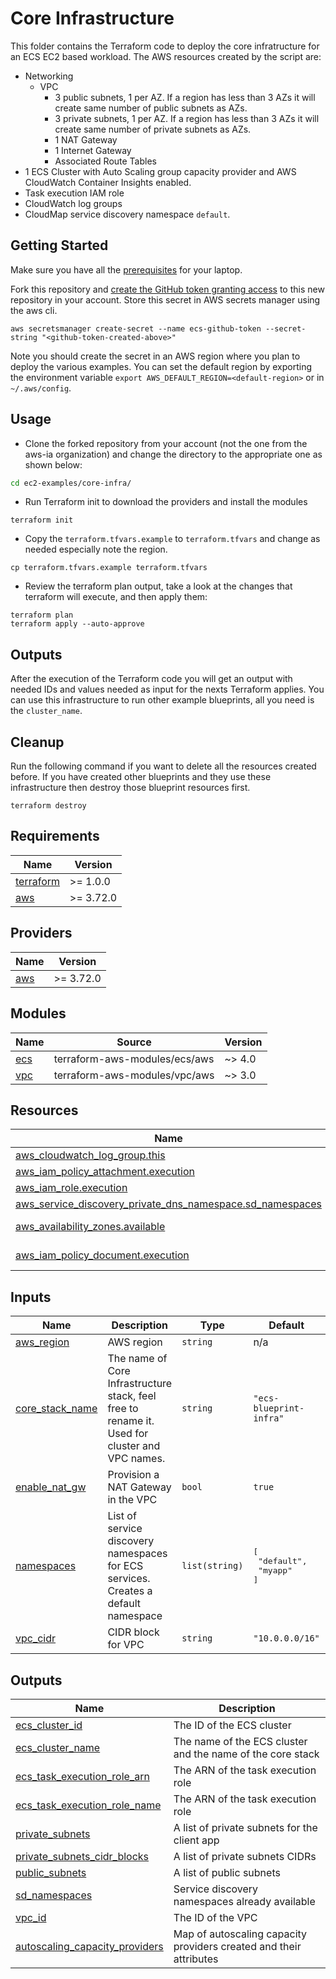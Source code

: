 # Core Infrastructure
This folder contains the Terraform code to deploy the core infratructure for an ECS EC2 based workload. The AWS resources created by the script are:
* Networking
  * VPC
    * 3 public subnets, 1 per AZ. If a region has less than 3 AZs it will create same number of public subnets as AZs.
    * 3 private subnets, 1 per AZ. If a region has less than 3 AZs it will create same number of private subnets as AZs.
    * 1 NAT Gateway
    * 1 Internet Gateway
    * Associated Route Tables
* 1 ECS Cluster with Auto Scaling group capacity provider and AWS CloudWatch Container Insights enabled.
* Task execution IAM role
* CloudWatch log groups
* CloudMap service discovery namespace `default`.

## Getting Started
Make sure you have all the [prerequisites](../../README.md) for your laptop.

Fork this repository and [create the GitHub token granting access](https://docs.github.com/en/github/authenticating-to-github/creating-a-personal-access-token) to this new repository in your account. Store this secret in AWS secrets manager using the aws cli.
```shell
aws secretsmanager create-secret --name ecs-github-token --secret-string "<github-token-created-above>"
```
Note you should create the secret in an AWS region where you plan to deploy the various examples. You can set the default region by exporting the environment variable `export AWS_DEFAULT_REGION=<default-region>` or in `~/.aws/config`.

## Usage
* Clone the forked repository from your account (not the one from the aws-ia organization) and change the directory to the appropriate one as shown below:
```bash
cd ec2-examples/core-infra/
```
* Run Terraform init to download the providers and install the modules
```shell
terraform init
```
* Copy the `terraform.tfvars.example` to `terraform.tfvars` and change as needed especially note the region.
```shell
cp terraform.tfvars.example terraform.tfvars
```
* Review the terraform plan output, take a look at the changes that terraform will execute, and then apply them:
```shell
terraform plan
terraform apply --auto-approve
```
## Outputs
After the execution of the Terraform code you will get an output with needed IDs and values needed as input for the nexts Terraform applies. You can use this infrastructure to run other example blueprints, all you need is the `cluster_name`.

## Cleanup
Run the following command if you want to delete all the resources created before. If you have created other blueprints and they use these infrastructure then destroy those blueprint resources first.
```shell
terraform destroy
```


<!-- BEGINNING OF PRE-COMMIT-TERRAFORM DOCS HOOK -->
## Requirements

| Name | Version |
|------|---------|
| <a name="requirement_terraform"></a> [terraform](#requirement\_terraform) | >= 1.0.0 |
| <a name="requirement_aws"></a> [aws](#requirement\_aws) | >= 3.72.0 |

## Providers

| Name | Version |
|------|---------|
| <a name="provider_aws"></a> [aws](#provider\_aws) | >= 3.72.0 |

## Modules

| Name | Source | Version |
|------|--------|---------|
| <a name="module_ecs"></a> [ecs](#module\_ecs) | terraform-aws-modules/ecs/aws | ~> 4.0 |
| <a name="module_vpc"></a> [vpc](#module\_vpc) | terraform-aws-modules/vpc/aws | ~> 3.0 |

## Resources

| Name | Type |
|------|------|
| [aws_cloudwatch_log_group.this](https://registry.terraform.io/providers/hashicorp/aws/latest/docs/resources/cloudwatch_log_group) | resource |
| [aws_iam_policy_attachment.execution](https://registry.terraform.io/providers/hashicorp/aws/latest/docs/resources/iam_policy_attachment) | resource |
| [aws_iam_role.execution](https://registry.terraform.io/providers/hashicorp/aws/latest/docs/resources/iam_role) | resource |
| [aws_service_discovery_private_dns_namespace.sd_namespaces](https://registry.terraform.io/providers/hashicorp/aws/latest/docs/resources/service_discovery_private_dns_namespace) | resource |
| [aws_availability_zones.available](https://registry.terraform.io/providers/hashicorp/aws/latest/docs/data-sources/availability_zones) | data source |
| [aws_iam_policy_document.execution](https://registry.terraform.io/providers/hashicorp/aws/latest/docs/data-sources/iam_policy_document) | data source |

## Inputs

| Name | Description | Type | Default | Required |
|------|-------------|------|---------|:--------:|
| <a name="input_aws_region"></a> [aws\_region](#input\_aws\_region) | AWS region | `string` | n/a | yes |
| <a name="input_core_stack_name"></a> [core\_stack\_name](#input\_core\_stack\_name) | The name of Core Infrastructure stack, feel free to rename it. Used for cluster and VPC names. | `string` | `"ecs-blueprint-infra"` | no |
| <a name="input_enable_nat_gw"></a> [enable\_nat\_gw](#input\_enable\_nat\_gw) | Provision a NAT Gateway in the VPC | `bool` | `true` | no |
| <a name="input_namespaces"></a> [namespaces](#input\_namespaces) | List of service discovery namespaces for ECS services. Creates a default namespace | `list(string)` | <pre>[<br>  "default",<br>  "myapp"<br>]</pre> | no |
| <a name="input_vpc_cidr"></a> [vpc\_cidr](#input\_vpc\_cidr) | CIDR block for VPC | `string` | `"10.0.0.0/16"` | no |

## Outputs

| Name | Description |
|------|-------------|
| <a name="output_ecs_cluster_id"></a> [ecs\_cluster\_id](#output\_ecs\_cluster\_id) | The ID of the ECS cluster |
| <a name="output_ecs_cluster_name"></a> [ecs\_cluster\_name](#output\_ecs\_cluster\_name) | The name of the ECS cluster and the name of the core stack |
| <a name="output_ecs_task_execution_role_arn"></a> [ecs\_task\_execution\_role\_arn](#output\_ecs\_task\_execution\_role\_arn) | The ARN of the task execution role |
| <a name="output_ecs_task_execution_role_name"></a> [ecs\_task\_execution\_role\_name](#output\_ecs\_task\_execution\_role\_name) | The ARN of the task execution role |
| <a name="output_private_subnets"></a> [private\_subnets](#output\_private\_subnets) | A list of private subnets for the client app |
| <a name="output_private_subnets_cidr_blocks"></a> [private\_subnets\_cidr\_blocks](#output\_private\_subnets\_cidr\_blocks) | A list of private subnets CIDRs |
| <a name="output_public_subnets"></a> [public\_subnets](#output\_public\_subnets) | A list of public subnets |
| <a name="output_sd_namespaces"></a> [sd\_namespaces](#output\_sd\_namespaces) | Service discovery namespaces already available |
| <a name="output_vpc_id"></a> [vpc\_id](#output\_vpc\_id) | The ID of the VPC |
| <a name="autoscaling_capacity_providers"></a> [autoscaling_capacity_providers](#output\_vpc\_id) | Map of autoscaling capacity providers created and their attributes |
<!-- END OF PRE-COMMIT-TERRAFORM DOCS HOOK -->
